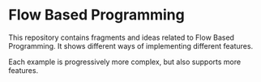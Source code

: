 # Flow Based Programming

This repository contains fragments and ideas related to Flow Based Programming.
It shows different ways of implementing different features.

Each example is progressively more complex, but also supports more features.